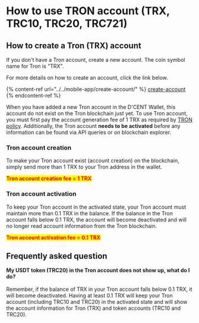 # How to use TRON account (TRX, TRC10, TRC20, TRC721)

## How to create a Tron (TRX) account

If you don't have a Tron account, create a new account. The coin symbol name for Tron is "TRX".

For more details on how to create an account, click the link below.

{% content-ref url="../../mobile-app/create-account/" %}
[create-account](../../mobile-app/create-account/)
{% endcontent-ref %}

When you have added a new Tron account in the D'CENT Wallet, this account do not exist on the Tron blockchain just yet. To use Tron account, you must first pay the account generation fee of 1 TRX as required by [TRON policy](https://developers.tron.network/docs/account#account-activation). Additionally, the Tron account **needs to be activated** before any information can be found via API queries or on blockchain explorer.

### Tron account creation

To make your Tron account exist (account creation) on the blockchain, simply send more than 1 TRX to your Tron address in the wallet.

<mark style="color:red;">**Tron account creation fee = 1 TRX**</mark>&#x20;

### Tron account activation

To keep your Tron account in the activated state, your Tron account must maintain more than 0.1 TRX in the balance. If the balance in the Tron account falls below 0.1 TRX, the account will become deactivated and will no longer read account information from the Tron blockchain.&#x20;

<mark style="color:red;">**Tron account activation fee = 0.1 TRX**</mark>&#x20;

## Frequently asked question

**My USDT token (TRC20) in the Tron account does not show up, what do I do?**\
\
Remember, if the balance of TRX in your Tron account falls below 0.1 TRX, it will become deactivated. Having at least 0.1 TRX will keep your Tron account (including TRC10 and TRC20) in the activated state and will show the account information for Tron (TRX) and token accounts (TRC10 and TRC20).
